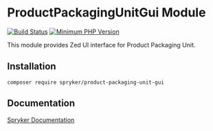 # ProductPackagingUnitGui Module
[![Build Status](https://travis-ci.org/spryker/product-packaging-unit-gui.svg)](https://travis-ci.org/spryker/product-packaging-unit-gui)
[![Minimum PHP Version](https://img.shields.io/badge/php-%3E%3D%207.2-8892BF.svg)](https://php.net/)

This module provides Zed UI interface for Product Packaging Unit.

## Installation

```
composer require spryker/product-packaging-unit-gui
```

## Documentation

[Spryker Documentation](https://academy.spryker.com/developing_with_spryker/module_guide/modules.html)

